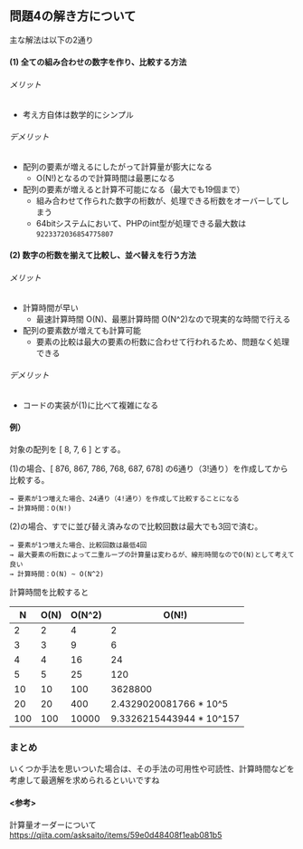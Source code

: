## 問題4の解き方について

主な解法は以下の2通り

#### (1) 全ての組み合わせの数字を作り、比較する方法

###### メリット
- 考え方自体は数学的にシンプル

###### デメリット
- 配列の要素が増えるにしたがって計算量が膨大になる
  - O(N!)となるので計算時間は最悪になる
- 配列の要素が増えると計算不可能になる（最大でも19個まで）
  - 組み合わせて作られた数字の桁数が、処理できる桁数をオーバーしてしまう
  - 64bitシステムにおいて、PHPのint型が処理できる最大数は`9223372036854775807`
#### (2) 数字の桁数を揃えて比較し、並べ替えを行う方法

###### メリット
- 計算時間が早い
  - 最速計算時間 O(N)、最悪計算時間 O(N^2)なので現実的な時間で行える
- 配列の要素数が増えても計算可能
  - 要素の比較は最大の要素の桁数に合わせて行われるため、問題なく処理できる

###### デメリット
- コードの実装が(1)に比べて複雑になる


#### 例）

対象の配列を [ 8, 7, 6 ] とする。

(1)の場合、[ 876, 867, 786, 768, 687, 678] の6通り（3!通り）を作成してから比較する。
```
→ 要素が1つ増えた場合、24通り（4!通り）を作成して比較することになる
→ 計算時間：O(N!)
```

(2)の場合、すでに並び替え済みなので比較回数は最大でも3回で済む。
```
→ 要素が1つ増えた場合、比較回数は最低4回
→ 最大要素の桁数によって二重ループの計算量は変わるが、線形時間なのでO(N)として考えて良い
→ 計算時間：O(N) ~ O(N^2)
```

計算時間を比較すると

|N|O(N)|O(N^2)|O(N!)|
|---|---|---|---|
|2|2|4|2|
|3|3|9|6|
|4|4|16|24|
|5|5|25|120|
|10|10|100|3628800|
|20|20|400|2.4329020081766 * 10^5|
|100|100|10000|9.3326215443944 * 10^157|

### まとめ

いくつか手法を思いついた場合は、その手法の可用性や可読性、計算時間などを考慮して最適解を求められるといいですね
#### <参考>
計算量オーダーについて
https://qiita.com/asksaito/items/59e0d48408f1eab081b5
